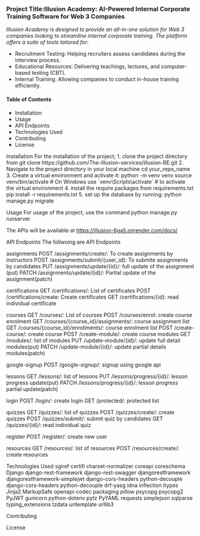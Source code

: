 <h3>Project Title:<strong>Illusion Academy: AI-Powered Internal Corporate Training Software for Web 3 Companies</strong></h3> 

<em>Illusion Academy is designed to provide an all-in-one solution for Web 3 companies looking to streamline internal corporate training. The platform offers a suite of tools tailored for:</em>
<ul>
<li>Recruitment Testing: Helping recruiters assess candidates during the interview process.</li>
<li>Educational Resources: Delivering teachings, lectures, and computer-based testing (CBT).</li>
<li>Internal Training: Allowing companies to conduct in-house training efficiently.</li>
</ul>

<h4>Table of Contents</h4>
<ul type="square">
<li>Installation</li>
<li>Usage</li>
<li>API Endpoints</li>
<li>Technologies Used</li>
<li>Contributing</li>
<li>License</li>
</ul>
Installation
For the installation of the project;
1. clone the project directory from 
git clone https://github.com/The-Illusion-services/illusion-BE.git
2. Navigate to the project directory in your local machine 
cd your_repo_name
3. Create a virtual environment and activate it:
python -m venv venv
source venv/bin/activate  # On Windows use `venv\Scripts\activate` # to activate the virtual environment 
4. install the require packages from requirements.txt
 pip install -r requirements.txt
5. set up the database by running:
  python manage.py migrate

Usage
For usage of the project, use the command
python manage.py runserver

The APIs will be available at <a href="https://illusion-6ga5.onrender.com/docs/"> https://illusion-6ga5.onrender.com/docs/ </a>

API Endpoints
The follwoing are API Endpoints 

assignments 
POST /assignments/create/: To create assignments by instructors
POST /assignments/submit/{user_id}: To submite assignments by candidates
PUT /assignments/update/{id}/: full update of the assignment (put)
PATCH /assignments/update/{id}/: Partial update of the assignment(patch)

certifications
GET /certifications/: List of certificates
POST /certifications/create: Create certificates
GET /certifications/{id}: read individual certificate

courses
GET /courses/: List of courses
POST /courses/enrol: create course enrolment
GET /courses/{course_id}/assignments/: course assignment list
GET /courses/{course_id}/enrollments/: course enrolment list
POST /create-course/: create course 
POST /create-module/: create course modules
GET /modules/: list of modules
PUT /update-module/{id}/: update full detail modules(put)
PATCH /update-module/{id}/: update partial details modules(patch)


google-signup
POST /google-signup/: signup using google api

lessons
GET /lessons/: list of lessons
PUT /lessons/progress/{id}/: lesson progress update(put)
PATCH /lessons/progress/{id}/: lesson progress partial update(patch)

login
POST /login/: create login
GET /protected/: protected list

quizzes
GET /quizzes/: list of quizzes
POST /quizzes/create/: create quizzes
POST /quizzes/submit/: submit quiz by candidates
GET /quizzes/{id}/: read individual quiz

register
POST /register/: create new user

resources
GET /resources/: list of resources
POST /resources/create/: create resources

Technologies Used
sgiref
certifi
charset-normalizer
coreapi
coreschema
Django
django-rest-framework
django-rest-swagger
djangorestframework
djangorestframework-simplejwt
django-cors-headers
python-decouple
django-cors-headers
python-decouple
drf-yasg
idna
inflection
itypes
Jinja2
MarkupSafe
openapi-codec
packaging
pillow
psycopg
psycopg2
PyJWT
gunicorn
python-dotenv
pytz
PyYAML
requests
simplejson
sqlparse
typing_extensions
tzdata
uritemplate
urllib3

Contributing


License

